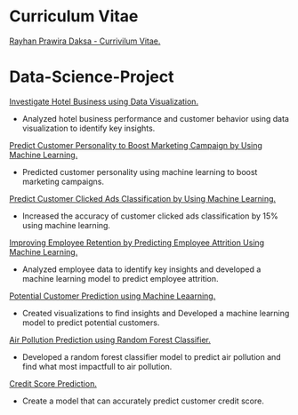 # Curriculum Vitae
[Rayhan Prawira Daksa - Currivilum Vitae.](https://drive.google.com/file/d/1Fi--tKuPGrXzdzJjh2DWlwVBCiybN8Fh/view?usp=sharing)


# Data-Science-Project

[Investigate Hotel Business using Data Visualization.](https://github.com/RayhanDaksa/Data-Science-Project/tree/main/Investigate%20Hotel%20Business%20using%20Data%20Visualization)
- Analyzed hotel business performance and customer behavior using data visualization to identify key insights.

[Predict Customer Personality to Boost Marketing Campaign by Using Machine Learning.](https://github.com/RayhanDaksa/Data-Science-Project/tree/main/Predict%20Customer%20Personality%20to%20Boost%20Marketing%20Campaign%20by%20Using%20Machine%20Learning)
- Predicted customer personality using machine learning to boost marketing campaigns.

[Predict Customer Clicked Ads Classification by Using Machine Learning.]([https://github.com/RayhanDaksa/Data-Science-Project/tree/main/Predict%20Customer%20Clicked%20Ads%20Classification%20by%20Using%20Machine%20Learning)
- Increased the accuracy of customer clicked ads classification by 15% using machine learning.

[Improving Employee Retention by Predicting Employee Attrition Using Machine Learning.](https://github.com/RayhanDaksa/Data-Science-Project/tree/main/Improving%20Employee%20Retention%20by%20Predicting%20Employee%20Attrition%20Using%20Machine%20Learning)
- Analyzed employee data to identify key insights and developed a machine learning model to predict employee attrition.

[Potential Customer Prediction using Machine Leaarning.](https://github.com/RayhanDaksa/Data-Science-Project/tree/main/Potential%20Customer%20Prediction%20using%20Machine%20Leaarning)
- Created visualizations to find insights and Developed a machine learning model to predict potential customers.

[Air Pollution Prediction using Random Forest Classifier.](https://github.com/RayhanDaksa/Data-Science-Project/tree/main/Air%20Pollution%20Prediction%20using%20Random%20Forest%20Classifier)
- Developed a random forest classifier model to predict air pollution and find what most impactfull to air pollution.

[Credit Score Prediction.](https://github.com/RayhanDaksa/Data-Science-Project/tree/main/Credit%20Score)
- Create a model that can accurately predict customer credit score.





